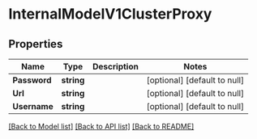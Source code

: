 # InternalModelV1ClusterProxy

## Properties
Name | Type | Description | Notes
------------ | ------------- | ------------- | -------------
**Password** | **string** |  | [optional] [default to null]
**Url** | **string** |  | [optional] [default to null]
**Username** | **string** |  | [optional] [default to null]

[[Back to Model list]](../README.md#documentation-for-models) [[Back to API list]](../README.md#documentation-for-api-endpoints) [[Back to README]](../README.md)


